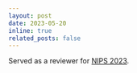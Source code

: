 ```yaml
---
layout: post
date: 2023-05-20
inline: true
related_posts: false
---
```


Served as a reviewer for [NIPS 2023](https://nips.cc/Conferences/2023/Board).